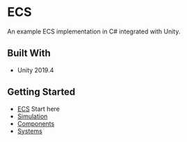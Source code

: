 # ECS

An example ECS implementation in C# integrated with Unity.

## Built With

- Unity 2019.4

## Getting Started

- [ECS](Assets/ECS) Start here
- [Simulation](Assets/Scripts/Simulation.cs)
- [Components](Assets/Scripts/Components)
- [Systems](Assets/Scripts/Systems)
